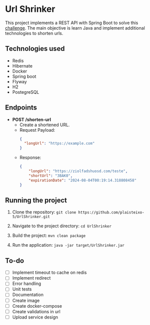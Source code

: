 # Url Shrinker
This project implements a REST API with Spring Boot to solve this [challenge](https://github.com/backend-br/desafios/blob/master/url-shortener/PROBLEM.md).
The main objective is learn Java and implement additional technologies to shorten urls.

## Technologies used
- Redis
- Hibernate
- Docker
- Spring boot
- Flyway
- H2
- PostegreSQL

## Endpoints
- **POST /shorten-url**
	- Create a shortened URL.
	- Request Payload:
		``` json
		{
		  "longUrl": "https://example.com"
		}
		```
	- Response:
		``` json
		{
			"longUrl": "https://ziolfadshuosd.com/teste",
			"shortUrl": "3BAK0",
			"expirationDate": "2024-08-04T00:19:14.318808458"
		}
		```

## Running the project

1. Clone the repository:
`git clone https://github.com/plaisteixo-5/UrlShrinker.git`

2. Navigate to the project directory:
`cd UrlShrinker`

3. Build the project:
`mvn clean package`

4. Run the application:
`java -jar target/UrlShrinker.jar`

## To-do
- [ ] Implement timeout to cache on redis
- [ ] Implement redirect
- [ ] Error handling
- [ ] Unit tests
- [ ] Documentation
- [ ] Create image
- [ ] Create docker-compose
- [ ] Create validations in url
- [ ] Upload service design
